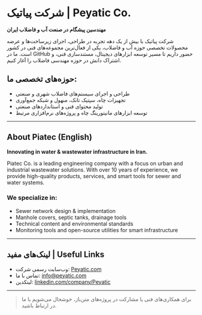 # شرکت پیاتیک | Peyatic Co.

**مهندسین پیشگام در صنعت آب و فاضلاب ایران**

شرکت پیاتیک با بیش از یک دهه تجربه در طراحی، اجرای زیرساخت‌ها و عرضه محصولات تخصصی حوزه آب و فاضلاب، یکی از فعال‌ترین مجموعه‌های فنی در کشور است. ما در GitHub حضور داریم تا مسیر توسعه ابزارهای دیجیتال، مستندسازی فنی، و اشتراک دانش در حوزه مهندسی فاضلاب را آغاز کنیم.

## حوزه‌های تخصصی ما:
- طراحی و اجرای سیستم‌های فاضلاب شهری و صنعتی  
- تجهیزات چاه، سپتیک تانک، منهول و شبکه جمع‌آوری  
- تولید محتوای فنی و استانداردهای صنعتی  
- توسعه ابزارهای مانیتورینگ چاه و پروژه‌های نرم‌افزاری مرتبط

---

## About Piatec (English)

**Innovating in water & wastewater infrastructure in Iran.**

Piatec Co. is a leading engineering company with a focus on urban and industrial wastewater solutions. With over 10 years of experience, we provide high-quality products, services, and smart tools for sewer and water systems.

### We specialize in:
- Sewer network design & implementation  
- Manhole covers, septic tanks, drainage tools  
- Technical content and environmental standards  
- Monitoring tools and open-source utilities for smart infrastructure

---

## لینک‌های مفید | Useful Links

- وب‌سایت رسمی شرکت: [Peyatic.com](https://Peyatic.com)  
- تماس با ما: info@peyatic.com  
- لینکدین: [linkedin.com/company/Peyatic](https://linkedin.com/company/Peyatic)

---

> برای همکاری‌های فنی یا مشارکت در پروژه‌های متن‌باز، خوشحال می‌شویم با ما در ارتباط باشید.
